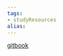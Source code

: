 ```yaml
---
tags:
- studyResources 
alias:
---
```


[gitbook](https://leetcode-solution-leetcode-pp.gitbook.io/leetcode-solution/thinkings/tree#er-cha-sou-suo-shu)

